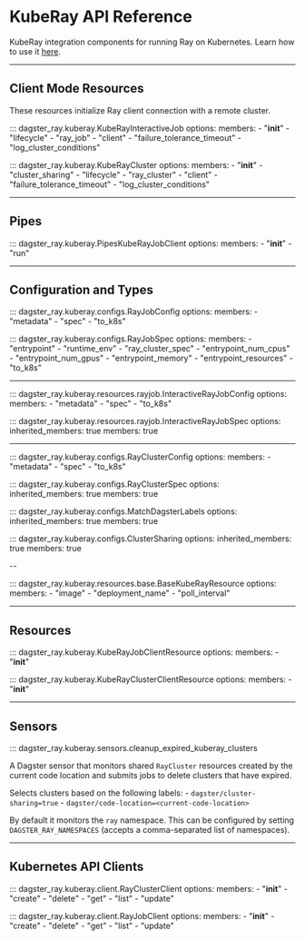 # KubeRay API Reference

KubeRay integration components for running Ray on Kubernetes.  Learn how to use it [here](../tutorial/kuberay.md).

---

## Client Mode Resources

These resources initialize Ray client connection with a remote cluster.

::: dagster_ray.kuberay.KubeRayInteractiveJob
    options:
      members:
        - "__init__"
        - "lifecycle"
        - "ray_job"
        - "client"
        - "failure_tolerance_timeout"
        - "log_cluster_conditions"


::: dagster_ray.kuberay.KubeRayCluster
    options:
      members:
        - "__init__"
        - "cluster_sharing"
        - "lifecycle"
        - "ray_cluster"
        - "client"
        - "failure_tolerance_timeout"
        - "log_cluster_conditions"

---

## Pipes

::: dagster_ray.kuberay.PipesKubeRayJobClient
    options:
      members:
        - "__init__"
        - "run"

---

## Configuration and Types

::: dagster_ray.kuberay.configs.RayJobConfig
    options:
      members:
        - "metadata"
        - "spec"
        - "to_k8s"

::: dagster_ray.kuberay.configs.RayJobSpec
    options:
      members:
        - "entrypoint"
        - "runtime_env"
        - "ray_cluster_spec"
        - "entrypoint_num_cpus"
        - "entrypoint_num_gpus"
        - "entrypoint_memory"
        - "entrypoint_resources"
        - "to_k8s"

---

::: dagster_ray.kuberay.resources.rayjob.InteractiveRayJobConfig
    options:
      members:
        - "metadata"
        - "spec"
        - "to_k8s"

::: dagster_ray.kuberay.resources.rayjob.InteractiveRayJobSpec
    options:
      inherited_members: true
      members: true

---

::: dagster_ray.kuberay.configs.RayClusterConfig
    options:
      members:
        - "metadata"
        - "spec"
        - "to_k8s"

::: dagster_ray.kuberay.configs.RayClusterSpec
    options:
      inherited_members: true
      members: true

::: dagster_ray.kuberay.configs.MatchDagsterLabels
    options:
      inherited_members: true
      members: true

::: dagster_ray.kuberay.configs.ClusterSharing
    options:
      inherited_members: true
      members: true

--

::: dagster_ray.kuberay.resources.base.BaseKubeRayResource
    options:
      members:
        - "image"
        - "deployment_name"
        - "poll_interval"

---

## Resources

::: dagster_ray.kuberay.KubeRayJobClientResource
    options:
      members:
        - "__init__"

::: dagster_ray.kuberay.KubeRayClusterClientResource
    options:
      members:
        - "__init__"

---

## Sensors

::: dagster_ray.kuberay.sensors.cleanup_expired_kuberay_clusters

A Dagster sensor that monitors shared `RayCluster` resources created by the current code location and submits jobs to delete clusters that have expired.

Selects clusters based on the following labels:
    - `dagster/cluster-sharing=true`
    - `dagster/code-location=<current-code-location>`

By default it monitors the `ray` namespace. This can be configured by setting `DAGSTER_RAY_NAMESPACES` (accepts a comma-separated list of namespaces).

---

## Kubernetes API Clients

::: dagster_ray.kuberay.client.RayClusterClient
    options:
      members:
        - "__init__"
        - "create"
        - "delete"
        - "get"
        - "list"
        - "update"

::: dagster_ray.kuberay.client.RayJobClient
    options:
      members:
        - "__init__"
        - "create"
        - "delete"
        - "get"
        - "list"
        - "update"
